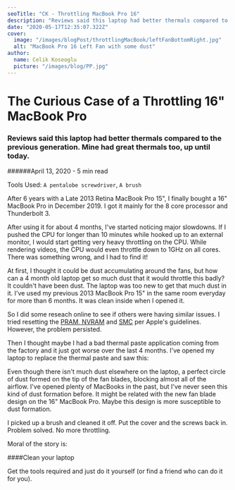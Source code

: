 ```yaml
---
seoTitle: "CK - Throttling MacBook Pro 16"
description: "Reviews said this laptop had better thermals compared to the previous generation. Mine had great thermals too, up until today."
date: "2020-05-17T12:35:07.322Z"
cover:
  image: "/images/blogPost/throttlingMacBook/leftFanBottomRight.jpg"
  alt: "MacBook Pro 16 Left Fan with some dust"
author:
  name: Celik Koseoglu
  picture: "/images/blog/PP.jpg"
---
```


# The Curious Case of a Throttling 16" MacBook Pro

### Reviews said this laptop had better thermals compared to the previous generation. Mine had great thermals too, up until today.

######April 13, 2020 - 5 min read

Tools Used: `A pentalobe screwdriver`, `A brush`

After 6 years with a Late 2013 Retina MacBook Pro 15", I finally bought a 16" MacBook Pro in December 2019. I got it mainly for the 8 core processor and Thunderbolt 3.

After using it for about 4 months, I've started noticing major slowdowns. If I pushed the CPU for longer 
than 10 minutes while hooked up to an external monitor, I would start getting very heavy throttling on the
 CPU. While rendering videos, the CPU would even throttle down to 1GHz on all cores. There was something
  wrong, and I had to find it!
  
<MediaCarousel folder="throttlingMacBook" images="throttling.png"/>

At first, I thought it could be dust accumulating around the fans, but how can a 4 month old laptop get so much dust that it would throttle this badly? It couldn't have been dust. The laptop was too new to get that much dust in it. I've used my previous 2013 MacBook Pro 15" in the same room everyday for more than 6 months. It was clean inside when I opened it.

So I did some reseach online to see if others were having similar issues. I tried resetting the [PRAM, NVRAM](https://support.apple.com/en-gb/HT204063) and [SMC](https://support.apple.com/en-gb/HT201295) per Apple's guidelines. However, the problem persisted.

Then I thought maybe I had a  bad thermal paste application coming from the factory and it just got worse over the last 4 months. I've opened my laptop to replace the thermal paste and saw this:

 <MediaCarousel folder="throttlingMacBook" images="leftFanLeftSide.jpg,leftFanBottomRight.jpg,bottomCoverOff.jpg,rightFanBottomLeft.jpg,rightFanTopDown.jpg"/>

Even though there isn't much dust elsewhere on the laptop, a perfect circle of dust formed on the tip of the fan blades, blocking almost all of the airflow. I've opened plenty of MacBooks in the past, but I've never seen this kind of dust formation before. It might be related with the new fan blade design on the 16" MacBook Pro. Maybe this design is more susceptible to dust formation.

I picked up a brush and cleaned it off. Put the cover and the screws back in. Problem solved. No more throttling.

Moral of the story is: 

####Clean your laptop

Get the tools required and just do it yourself (or find a friend who can do it for you).


